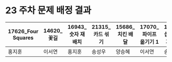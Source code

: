 # 23 주차 문제 배정 결과

| 17626_Four Squares | 14620_꽃길 | 16943_숫자 재배치 | 21315_카드 섞기 | 15686_치킨 배달 | 17070_파이프 옮기기 1 | 17085_십자가 2개 놓기 |
| --- | --- | --- | --- | --- | --- | --- |
| 홍지훈 | 이서연 | 홍지훈 | 송성우 | 양승혜 | 이서연 | 송성우 |